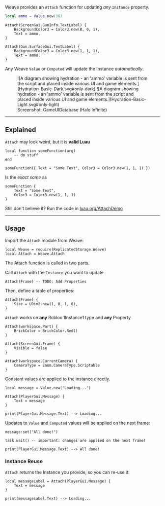 Weave provides an `Attach` function for updating _any_ `Instance` property.

```lua
local ammo = Value.new(36)
```

```luau hl_lines="3"
Attach(ScreenGui.GunInfo.TextLabel) {
	BackgroundColor3 = Color3.new(0, 0, 1),
	Text = ammo,
}
```

```luau hl_lines="3"
Attach(Gun.SurfaceGui.TextLabel) {
	BackgroundColor3 = Color3.new(1, 1, 1),
	Text = ammo,
}
```

Any Weave `Value` or `Computed` will update the Instance _automatically_.

<figure markdown>
![A diagram showing hydration - an 'ammo' variable is sent from the script and placed inside various UI and game elements.](Hydration-Basic-Dark.svg#only-dark)
![A diagram showing hydration - an 'ammo' variable is sent from the script and placed inside various UI and game elements.](Hydration-Basic-Light.svg#only-light)
<figcaption>Screenshot: GameUIDatabase (Halo Infinite)</figcaption>
</figure>

---

## Explained

`Attach` may look weird, but it is **valid Luau**

```luau
local function someFunction(arg)
	-- do stuff
end

someFunction({ Text = "Some Text", Color3 = Color3.new(1, 1, 1) })
```

Is the _exact same_ as

```luau
someFunction {
	Text = "Some Text",
	Color3 = Color3.new(1, 1, 1)
}
```

Still don't believe it? Run the code in <a href="https://luau.org/demo?share=H4sIAAAAAAAACsvJT07MUUgrzUsuyczPUyjOz011g3I0EovSNbkUFBQUCooy80pAXL2Q1IoSHQUQyzk%2FJ7%2FIWJMrNS%2BFiwtFW7UCSJWCrYJScH5uKpijpKMAUa9gq5BgqKMAQgkKtZqoOhWqFcDWYWg3UtIBSyDMMNBRAKEErlouLi4AkZUuRMQAAAA%3D" target="_blank">luau.org/AttachDemo</a>

---

## Usage

Import the `Attach` module from Weave:

```luau linenums="1"
local Weave = require(ReplicatedStorage.Weave)
local Attach = Weave.Attach
```

The Attach function is called in two parts.

Call `Attach` with the `Instance` you want to update

```luau
Attach(Frame) -- TODO: Add Properties
```

Then, define a table of properties:

```luau
Attach(Frame) {
	Size = UDim2.new(1, 0, 1, 0),
}
```

`Attach` works on **any** Roblox 1Instance1 type and **any** Property

```luau
Attach(workspace.Part) {
	BrickColor = BrickColor.Red()
}

Attach(ScreenGui.Frame) {
	Visible = false
}

Attach(workspace.CurrentCamera) {
	CameraType = Enum.CameraType.Scriptable
}
```

Constant values are applied to the instance directly.

```luau
local message = Value.new("Loading...")

Attach(PlayerGui.Message) {
	Text = message
}

print(PlayerGui.Message.Text) --> Loading...
```

Updates to `Value` and `Computed` values will be applied on the next frame:

```luau
message:set("All done!")

task.wait() -- important: changes are applied on the next frame!

print(PlayerGui.Message.Text) --> All done!
```

### Instance Reuse

`Attach` returns the Instance you provide, so you can re-use it:

```luau
local messageLabel = Attach(PlayerGui.Message) {
	Text = message
}

print(messageLabel.Text) --> Loading...
```
